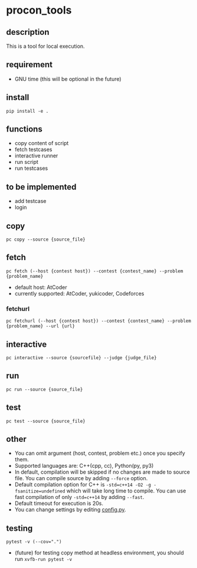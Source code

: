 # procon\_tools
## description
This is a tool for local execution.

## requirement
 - GNU time (this will be optional in the future)

## install
```
pip install -e .
```

## functions
 - copy content of script
 - fetch testcases
 - interactive runner
 - run script
 - run testcases

## to be implemented
 - add testcase
 - login

## copy
```
pc copy --source {source_file}
```

## fetch
```
pc fetch (--host {contest host}) --contest {contest_name} --problem {problem_name}
```
 - default host: AtCoder
 - currently supported: AtCoder, yukicoder, Codeforces

### fetchurl
```
pc fetchurl (--host {contest host}) --contest {contest_name} --problem {problem_name} --url {url}
```

## interactive
```
pc interactive --source {sourcefile} --judge {judge_file}
```

## run
```
pc run --source {source_file}
```

## test
```
pc test --source {source_file}
```

## other
 - You can omit argument (host, contest, problem etc.) once you specify them.
 - Supported languages are: C++(cpp, cc), Python(py, py3)
 - In default, compilation will be skipped if no changes are made to source file. You can compile source by adding `--force` option.
 - Default compilation option for C++ is `-std=c++14 -O2 -g -fsanitize=undefined` which will take long time to compile. You can use fast compilation of only `-std=c++14` by adding `--fast`.
 - Default timeout for execution is 20s.
 - You can change settings by editing [config.py](./config.py).

## testing
```
pytest -v (--cov=".")
```
- (future) for testing copy method at headless environment, you should run `xvfb-run pytest -v`
